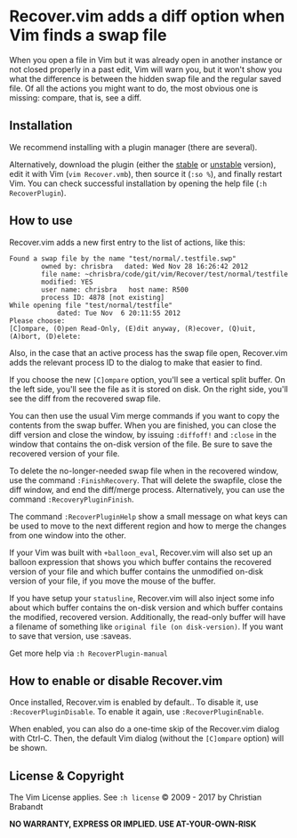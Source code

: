 # Recover.vim adds a diff option when Vim finds a swap file

When you open a file in Vim but it was already open in another instance or not
closed properly in a past edit, Vim will warn you, but it won't show you what
the difference is between the hidden swap file and the regular saved file. Of
all the actions you might want to do, the most obvious one is missing: compare,
that is, see a diff.

## Installation

We recommend installing with a plugin manager (there are several).

Alternatively, download the plugin (either the [stable][] or [unstable][]
version), edit it with Vim (`vim Recover.vmb`), then source it (`:so %`), and
finally restart Vim. You can check successful installation by opening the help
file (`:h RecoverPlugin`).

[unstable]: https://github.com/chrisbra/Recover.vim
[stable]: http://www.vim.org/scripts/script.php?script_id=3068

## How to use

Recover.vim adds a new first entry to the list of actions, like this:

    Found a swap file by the name "test/normal/.testfile.swp"
            owned by: chrisbra   dated: Wed Nov 28 16:26:42 2012
            file name: ~chrisbra/code/git/vim/Recover/test/normal/testfile
            modified: YES
            user name: chrisbra   host name: R500
            process ID: 4878 [not existing]
    While opening file "test/normal/testfile"
                dated: Tue Nov  6 20:11:55 2012
    Please choose:
    [C]ompare, (O)pen Read-Only, (E)dit anyway, (R)ecover, (Q)uit, (A)bort, (D)elete:

Also, in the case that an active process has the swap file open, Recover.vim
adds the relevant process ID to the dialog to make that easier to find.

If you choose the new `[C]ompare` option, you'll see a vertical split buffer. On
the left side, you'll see the file as it is stored on disk. On the right side,
you'll see the diff from the recovered swap file.

You can then use the usual Vim merge commands if you want to copy the contents
from the swap buffer. When you are finished, you can close the diff version and
close the window, by issuing `:diffoff!` and `:close` in the window that
contains the on-disk version of the file. Be sure to save the recovered version
of your file.

To delete the no-longer-needed swap file when in the recovered window, use the
command `:FinishRecovery`. That will delete the swapfile, close the diff window,
and end the diff/merge process. Alternatively, you can use the command
`:RecoveryPluginFinish`.

The command `:RecoverPluginHelp` show a small message on what keys can be used
to move to the next different region and how to merge the changes from one
window into the other.

If your Vim was built with `+balloon_eval`, Recover.vim will also set up an
balloon expression that shows you which buffer contains the recovered version of
your file and which buffer contains the unmodified on-disk version of your file,
if you move the mouse of the buffer.

If you have setup your `statusline`, Recover.vim will also inject some info
about which buffer contains the on-disk version and which buffer contains the
modified, recovered version. Additionally, the read-only buffer will have a
filename  of something like `original file (on disk-version)`. If you want to
save that version, use :saveas.

Get more help via `:h RecoverPlugin-manual`

## How to enable or disable Recover.vim

Once installed, Recover.vim is enabled by default.. To disable it, use
`:RecoverPluginDisable`. To enable it again, use `:RecoverPluginEnable`.

When enabled, you can also do a one-time skip of the Recover.vim dialog with
Ctrl-C. Then, the default Vim dialog (without the `[C]ompare` option) will be shown.


License & Copyright
-------

The Vim License applies. See `:h license`
© 2009 - 2017 by Christian Brabandt

__NO WARRANTY, EXPRESS OR IMPLIED.  USE AT-YOUR-OWN-RISK__
